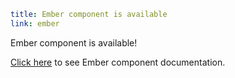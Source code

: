 ```yaml
title: Ember component is available
link: ember
```

Ember component is available!

[Click here](https://docs.iconify.design/icon-components/ember/) to see Ember component documentation.
